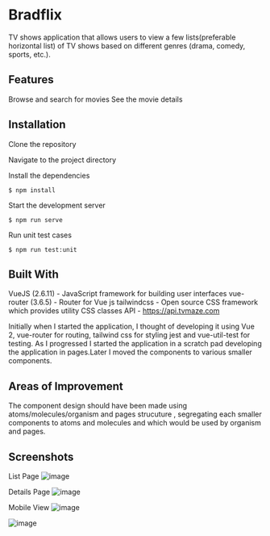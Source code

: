 # Bradflix

TV shows application that allows users to view a few lists(preferable horizontal list) of TV shows based on different genres (drama, comedy, sports, etc.).

## Features

Browse and search for movies
See the movie details

## Installation

Clone the repository

Navigate to the project directory

Install the dependencies

`$ npm install`

Start the development server

`$ npm run serve`

Run unit test cases

`$ npm run test:unit`

## Built With

VueJS (2.6.11) - JavaScript framework for building user interfaces
vue-router (3.6.5) - Router for Vue js
tailwindcss - Open source CSS framework which provides utility CSS classes
API - https://api.tvmaze.com

Initially when I started the application, I thought of developing it using Vue 2, vue-router for routing, tailwind css for styling jest and vue-util-test for testing.
As I progressed I started the application in a scratch pad developing the application in pages.Later I moved the components to various smaller components.

## Areas of Improvement

The component design should have been made using atoms/molecules/organism and pages strucuture , segregating each smaller components to atoms and molecules and which would be used by organism and pages.


## Screenshots

List Page
![image](https://github.com/subhransusharma/TVMAZE-VUE/assets/14253342/6cdee2e5-88e9-4cb0-b336-c8d811c4c362)

Details Page
![image](https://github.com/subhransusharma/TVMAZE-VUE/assets/14253342/af8880be-06af-4201-bcfc-31a6c1e5bfc8)

Mobile View
![image](https://github.com/subhransusharma/TVMAZE-VUE/assets/14253342/f87dd83d-5715-41b6-b867-9a2a488e8a89)

![image](https://github.com/subhransusharma/TVMAZE-VUE/assets/14253342/d19806a2-9cf2-4830-80f7-33effaa272de)


